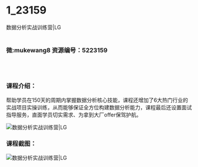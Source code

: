 # 1_23159
数据分析实战训练营|LG
<br/></br>
<h3>微:mukewang8 资源编号：5223159</h3>
<br/></br>
<h3>课程介绍：</h3>
<p>帮助学员在150天的周期内掌握<a title="查看与 数据分析 相关的文章" target="_blank">数据分析</a>核心技能，课程还增加了6大热门行业的实战项目实操训练，从而能够保证全方位构建数据分析能力，课程最后还设置面试指导服务，直面学员切实需求、为拿到大厂offer保驾护航。</p>
<p><img src="https://www.ko996.com/wp-content/uploads/img/2022/03/1-35-300x188.png" alt="数据分析实战训练营|LG"></p>
<div class="info-desc">
<h3>课程截图：</h3>
<p><img src="https://www.ko996.com/wp-content/uploads/img/2022/03/2-17.png" alt="数据分析实战训练营|LG"></p>


			
</div>
